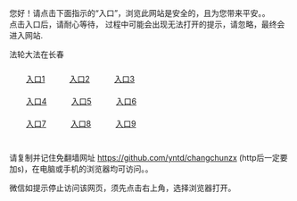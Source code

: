 您好！请点击下面指示的“入口”，浏览此网站是安全的，且为您带来平安。。 <br/>
点击入口后，请耐心等待， 过程中可能会出现无法打开的提示，请忽略，最终会进入网站. </br>

法轮大法在长春<br/>
<div style="padding:10px"><a style="margin:20px" target="_blank" href="https://d1428cxhkd7knz.cloudfront.net/2Qpsp?yfikcm" id="ccLink1" rel="nofollow">入口1</a> <a target="_blank" style="margin:20px" href="https://d3i2hhv9nuxcrg.cloudfront.net/2Qpsp?whckfgo" id="ccLink2" rel="nofollow">入口2</a> <a style="margin:20px" target="_blank" href="https://d1rgu9dey7lbpk.cloudfront.net/2Qpsp?zmeyg" id="ccLink3" rel="nofollow">入口3</a></div>

<div style="padding:10px" ><a style="margin:20px" target="_blank" href="https://d1428cxhkd7knz.cloudfront.net/2Qpsp?yfikcm" id="ccLink4" rel="nofollow">入口4</a> <a style="margin:20px" href="https://d3i2hhv9nuxcrg.cloudfront.net/2Qpsp?whckfgo" target="_blank" id="ccLink5" rel="nofollow">入口5</a> <a style="margin:20px" href="https://d1rgu9dey7lbpk.cloudfront.net/2Qpsp?zmeyg" target="_blank" id="ccLink6" rel="nofollow">入口6</a></div>

<div style="padding:10px"><a style="margin:20px" target="_blank" href="https://d1428cxhkd7knz.cloudfront.net/2Qpsp?yfikcm" id="ccLink7" rel="nofollow">入口7</a> <a style="margin:20px" href="https://d3i2hhv9nuxcrg.cloudfront.net/2Qpsp?whckfgo" target="_blank" id="ccLink8" rel="nofollow">入口8</a> <a style="margin:20px" target="_blank" href="https://d1rgu9dey7lbpk.cloudfront.net/2Qpsp?zmeyg" id="ccLink9" rel="nofollow">入口9</a></div>

<br/>



请复制并记住免翻墙网址 https://github.com/yntd/changchunzx (http后一定要加s)，在电脑或手机的浏览器均可访问。。<br/>

微信如提示停止访问该网页，须先点击右上角，选择浏览器打开。
